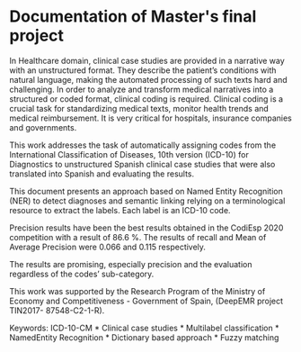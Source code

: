 # Documentation of Master's final project 

In Healthcare domain, clinical case studies are provided in a narrative way with an unstructured format. They describe the patient’s conditions with natural language, making
the automated processing of such texts hard and challenging. In order to analyze and transform medical narratives into a structured or coded format, clinical coding is required.
Clinical coding is a crucial task for standardizing medical texts, monitor health trends and medical reimbursement. It is very critical for hospitals, insurance companies and
governments.

This work addresses the task of automatically assigning codes from the International Classification of Diseases, 10th version (ICD-10) for Diagnostics to unstructured Spanish
clinical case studies that were also translated into Spanish and evaluating the results.

This document presents an approach based on Named Entity Recognition (NER) to detect diagnoses and semantic linking relying on a terminological resource to extract the
labels. Each label is an ICD-10 code.

Precision results have been the best results obtained in the CodiEsp 2020 competition with a result of 86.6 %. The results of recall and Mean of Average Precision were 0.066
and 0.115 respectively.

The results are promising, especially precision and the evaluation regardless of the codes’ sub-category.

This work was supported by the Research Program of the Ministry of Economy and Competitiveness - Government of Spain, (DeepEMR project TIN2017- 87548-C2-1-R).

Keywords: ICD-10-CM * Clinical case studies * Multilabel classification * NamedEntity Recognition * Dictionary based approach * Fuzzy matching

